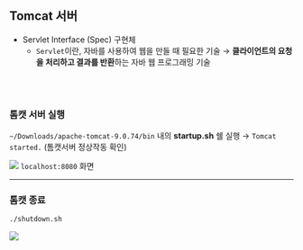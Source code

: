 ## Tomcat 서버
- Servlet Interface (Spec) 구현체
  - `Servlet`이란, 자바를 사용하여 웹을 만들 때 필요한 기술 → **클라이언트의 요청을 처리하고 결과를 반환**하는 자바 웹 프로그래밍 기술
  
<br><br>

### 톰캣 서버 실행

`~/Downloads/apache-tomcat-9.0.74/bin` 내의 **startup.sh** 쉘 실행 → `Tomcat started.` (톰캣서버 정상작동 확인)

![](images/2023-04-26-00-56-28.png)
`localhost:8080` 화면

---
### 톰캣 종료
```bash
./shutdown.sh
```

![](images/2023-04-26-01-10-37.png)

